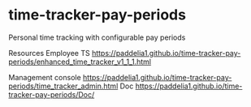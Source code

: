 # time-tracker-pay-periods
Personal time tracking with configurable pay periods

Resources
Employee TS
https://paddelia1.github.io/time-tracker-pay-periods/enhanced_time_tracker_v1_1_1.html

Management console
https://paddelia1.github.io/time-tracker-pay-periods/time_tracker_admin.html
Doc
https://paddelia1.github.io/time-tracker-pay-periods/Doc/
